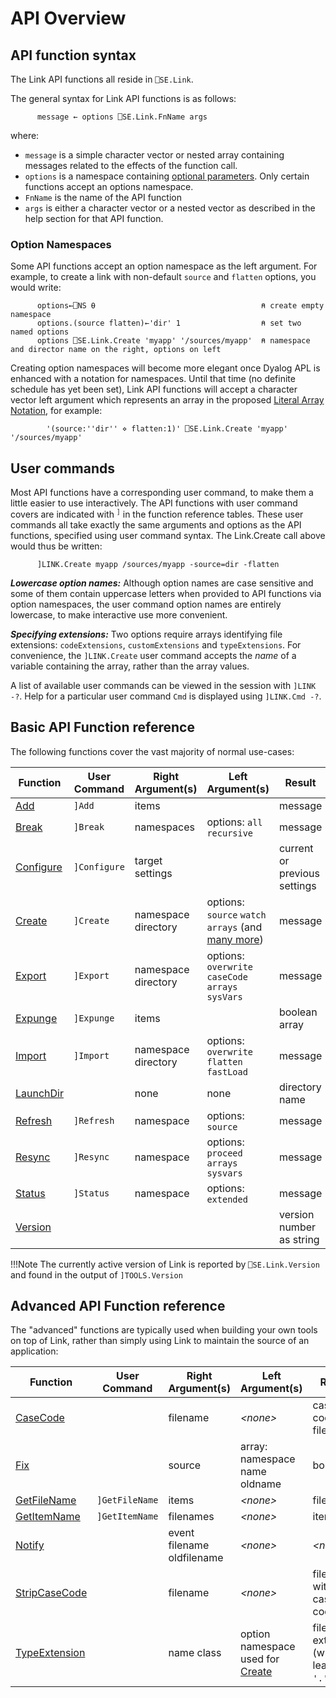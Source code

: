 # API Overview

## API function syntax
The Link API functions all reside in `⎕SE.Link`.

The general syntax for Link API functions is as follows:
```APL
      message ← options ⎕SE.Link.FnName args
```
where:

- `message` is a simple character vector or nested array containing messages related to the effects of the function call.
- `options` is a namespace containing [optional parameters](#option-namespaces). Only certain functions accept an options namespace.
- `FnName` is the name of the API function
- `args` is either a character vector or a nested vector as described in the help section for that API function.

### Option Namespaces
Some API functions accept an option namespace as the left argument. For example, to create a link with non-default `source` and `flatten` options,
you would write:

```apl
      options←⎕NS ⍬                                     ⍝ create empty namespace
      options.(source flatten)←'dir' 1                  ⍝ set two named options
      options ⎕SE.Link.Create 'myapp' '/sources/myapp'  ⍝ namespace and director name on the right, options on left
```

Creating option namespaces will become more elegant once Dyalog APL is enhanced with a notation for namespaces. Until that time (no definite schedule has yet been set), Link API functions will accept a character vector left argument which represents an array in the proposed [Literal Array Notation](https://aplwiki.com/wiki/Array_notation), for example:
```
        '(source:''dir'' ⋄ flatten:1)' ⎕SE.Link.Create 'myapp' '/sources/myapp' 
```

## User commands
Most API functions have a corresponding user command, to make them a little easier to use interactively. The API functions with user command covers are indicated with <sup>`]`</sup> in the function reference tables. These user commands all take exactly the same arguments and options as the API functions, specified using user command syntax. The Link.Create call above would thus be written:
```apl
      ]LINK.Create myapp /sources/myapp -source=dir -flatten
```

***Lowercase option names:*** Although option names are case sensitive and some of them contain uppercase letters when provided to API functions via option namespaces, the user command option names are entirely lowercase, to make interactive use more convenient.

***Specifying extensions:*** Two options require arrays identifying file extensions: `codeExtensions`, `customExtensions` and `typeExtensions`. For convenience, the `]LINK.Create` user command accepts the *name* of a variable containing the array, rather than the array values. 

A list of available user commands can be viewed in the session with `]LINK -?`. Help for a particular user command `Cmd` is displayed using `]LINK.Cmd -?`.

## Basic API Function reference

The following functions cover the vast majority of normal use-cases:

Function | User Command | Right Argument(s) | Left Argument(s) | Result
--------|-------------|-----------------|----------------|------
[Add](Link.Add.md) | `]Add` | items | *<none>* | message                                                                                      
[Break](Link.Break.md) | `]Break` | namespaces | options: `all` `recursive` | message                                                               
[Configure](Link.Configure.md) | `]Configure` | target settings | <none>                                                       | current or previous settings 
[Create](Link.Create.md) | `]Create` | namespace directory | options: `source` `watch` `arrays` (and [many more](Link.Create.md#common-options)) | message
[Export](Link.Export.md) | `]Export` | namespace directory | options: `overwrite` `caseCode` `arrays` `sysVars` | message             
[Expunge](Link.Expunge.md) | `]Expunge` | items | *<none>* | boolean array                                                             
[Import](Link.Import.md) | `]Import` | namespace directory | options: `overwrite` `flatten` `fastLoad` | message                      
[LaunchDir](Link.LaunchDir.md) | | none | none | directory name                                                                           
[Refresh](Link.Refresh.md) | `]Refresh` | namespace | options: `source` | message                                                      
[Resync](Link.Resync.md) | `]Resync` | namespace | options: `proceed` `arrays` `sysvars` | message                                                
[Status](Link.Status.md) | `]Status` | namespace | options: `extended` | message                                                      
[Version](Link.Version.md) | | *<none>* | *<none>* | version number as string 

!!!Note
	The currently active version of Link is reported by `⎕SE.Link.Version` and found in the output of `]TOOLS.Version`

## Advanced API Function reference

The "advanced" functions are typically used when building your own tools on top of Link, rather than simply using Link to maintain the source of an application:

Function | User Command | Right Argument(s) | Left Argument(s) | Result
--------|-------------|-----------------|----------------|-------
[CaseCode](Link.CaseCode.md) | | filename | *&lt;none&gt;* | case-coded filename
[Fix](Link.Fix.md) | | source | array: namespace name oldname | boolean                                                                                
[GetFileName](Link.GetFileName.md) | `]GetFileName` | items | *&lt;none&gt;* | filenames                                                                
[GetItemName](Link.GetItemName.md) | `]GetItemName` | filenames | *&lt;none&gt;* | items                                                                
[Notify](Link.Notify.md) | | event filename oldfilename | *&lt;none&gt;* | *&lt;none&gt;*                                                              
[StripCaseCode](Link.StripCaseCode.md) | | filename | *&lt;none&gt;* | filename without case code                                                      
[TypeExtension](Link.TypeExtension.md) | | name class | option namespace used for [Create](Link.Create.md) | file extension (without leading `'.'`) | |
